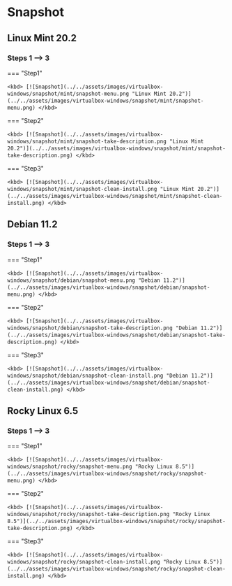 # Snapshot

## Linux Mint 20.2

### Steps 1 --> 3

=== "Step1"

    <kbd> [![Snapshot](../../assets/images/virtualbox-windows/snapshot/mint/snapshot-menu.png "Linux Mint 20.2")](../../assets/images/virtualbox-windows/snapshot/mint/snapshot-menu.png) </kbd>

=== "Step2"

    <kbd> [![Snapshot](../../assets/images/virtualbox-windows/snapshot/mint/snapshot-take-description.png "Linux Mint 20.2")](../../assets/images/virtualbox-windows/snapshot/mint/snapshot-take-description.png) </kbd>

=== "Step3"

    <kbd> [![Snapshot](../../assets/images/virtualbox-windows/snapshot/mint/snapshot-clean-install.png "Linux Mint 20.2")](../../assets/images/virtualbox-windows/snapshot/mint/snapshot-clean-install.png) </kbd>

## Debian 11.2

### Steps 1 --> 3

=== "Step1"

    <kbd> [![Snapshot](../../assets/images/virtualbox-windows/snapshot/debian/snapshot-menu.png "Debian 11.2")](../../assets/images/virtualbox-windows/snapshot/debian/snapshot-menu.png) </kbd>

=== "Step2"

    <kbd> [![Snapshot](../../assets/images/virtualbox-windows/snapshot/debian/snapshot-take-description.png "Debian 11.2")](../../assets/images/virtualbox-windows/snapshot/debian/snapshot-take-description.png) </kbd>

=== "Step3"

    <kbd> [![Snapshot](../../assets/images/virtualbox-windows/snapshot/debian/snapshot-clean-install.png "Debian 11.2")](../../assets/images/virtualbox-windows/snapshot/debian/snapshot-clean-install.png) </kbd>

## Rocky Linux 6.5

### Steps 1 --> 3

=== "Step1"

    <kbd> [![Snapshot](../../assets/images/virtualbox-windows/snapshot/rocky/snapshot-menu.png "Rocky Linux 8.5")](../../assets/images/virtualbox-windows/snapshot/rocky/snapshot-menu.png) </kbd>

=== "Step2"

    <kbd> [![Snapshot](../../assets/images/virtualbox-windows/snapshot/rocky/snapshot-take-description.png "Rocky Linux 8.5")](../../assets/images/virtualbox-windows/snapshot/rocky/snapshot-take-description.png) </kbd>

=== "Step3"

    <kbd> [![Snapshot](../../assets/images/virtualbox-windows/snapshot/rocky/snapshot-clean-install.png "Rocky Linux 8.5")](../../assets/images/virtualbox-windows/snapshot/rocky/snapshot-clean-install.png) </kbd>
